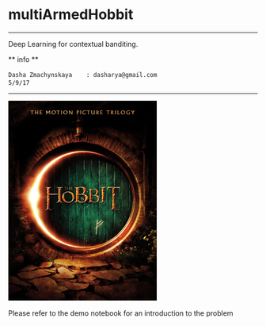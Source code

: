 # multiArmedHobbit
----
Deep Learning for contextual banditing.

** info **  

    Dasha Zmachynskaya    : dasharya@gmail.com
    5/9/17

----

![alt text](files/The_Hobbit.jpg "HOBBIT")

Please refer to the demo notebook for an introduction to the problem
